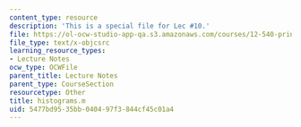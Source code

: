 ```yaml
---
content_type: resource
description: 'This is a special file for Lec #10.'
file: https://ol-ocw-studio-app-qa.s3.amazonaws.com/courses/12-540-principles-of-the-global-positioning-system-spring-2012/5477bd9535bb040497f3844cf45c01a4_histograms.m
file_type: text/x-objcsrc
learning_resource_types:
- Lecture Notes
ocw_type: OCWFile
parent_title: Lecture Notes
parent_type: CourseSection
resourcetype: Other
title: histograms.m
uid: 5477bd95-35bb-0404-97f3-844cf45c01a4
---
```

